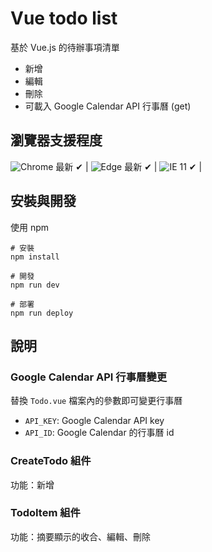 # Vue todo list
基於 Vue.js 的待辦事項清單

- 新增
- 編輯
- 刪除
- 可載入 Google Calendar API 行事曆 (get)

## 瀏覽器支援程度
![Chrome](https://raw.github.com/alrra/browser-logos/master/src/chrome/chrome_48x48.png) 最新 ✔ | ![Edge](https://raw.github.com/alrra/browser-logos/master/src/edge/edge_48x48.png) 最新 ✔ | ![IE](https://raw.github.com/alrra/browser-logos/master/src/archive/internet-explorer_9-11/internet-explorer_9-11_48x48.png) 11 ✔ | 

## 安裝與開發
使用 npm
```
# 安裝
npm install

# 開發
npm run dev

# 部署
npm run deploy
```

## 說明

### Google Calendar API 行事曆變更
替換 `Todo.vue` 檔案內的參數即可變更行事曆
- `API_KEY`: Google Calendar API key
- `API_ID`: Google Calendar 的行事曆 id

### CreateTodo 組件
功能：新增

### TodoItem 組件
功能：摘要顯示的收合、編輯、刪除
